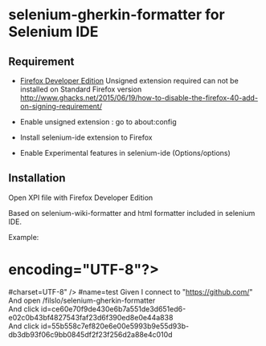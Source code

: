 # selenium-gherkin-formatter for Selenium IDE

## Requirement
 * [Firefox Developer Edition](https://www.mozilla.org/firefox/developer/)
Unsigned extension required can not be installed on Standard Firefox version
http://www.ghacks.net/2015/06/19/how-to-disable-the-firefox-40-add-on-signing-requirement/
* Enable unsigned extension : go to about:config

 * Install selenium-ide extension to Firefox
 * Enable Experimental features in selenium-ide (Options/options)

## Installation
 Open XPI file with Firefox Developer Edition


Based on selenium-wiki-formatter and html formatter included in selenium IDE.


Example:

# encoding="UTF-8"?>
#charset=UTF-8" />
#name=test</title>
Given I connect to "https://github.com/"
And    open    /filslo/selenium-gherkin-formatter    
And    click    id=ce60e70f9de430e6b7a551de3d651ed6-e02c0b43bf4827543faf23d6f390ed8e0e44a838    
And    click    id=55b558c7ef820e6e00e5993b9e55d93b-db3db93f06c9bb0845df2f23f256d2a88e4c010d    
